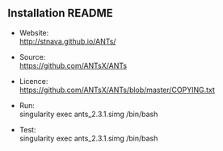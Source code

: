 ## Installation README

* Website:  
            http://stnava.github.io/ANTs/
* Source:   
            https://github.com/ANTsX/ANTs
* Licence:  
            https://github.com/ANTsX/ANTs/blob/master/COPYING.txt
* Run:      
            singularity exec ants_2.3.1.simg /bin/bash

* Test:     
            singularity exec ants_2.3.1.simg /bin/bash
